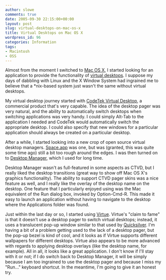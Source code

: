 ```yaml
---
author: slowe
comments: true
date: 2005-09-30 22:15:00+00:00
layout: post
slug: virtual-desktops-on-mac-os-x
title: Virtual Desktops on Mac OS X
wordpress_id: 96
categories: Information
tags:
- Macintosh
- OSS
---
```


Almost from the moment I switched to [Mac OS X](http://www.apple.com/macosx/), I started looking for an application to provide the functionality of [virtual desktops](http://en.wikipedia.org/wiki/Virtual_desktop). I suppose my days of dabbling with Linux and the X Window System had ingrained me to believe that a *nix-based system just wasn't the same without virtual desktops.

My virtual desktop journey started with [CodeTek Virtual Desktop](http://www.codetek.com/ctvd/), a commercial product that's very capable. The idea of the desktop pager was very natural, and the ability to automatically switch desktops when switching applications was very handy. I could simply Alt-Tab to the application I needed and CodeTek would automatically switch the appropriate desktop. I could also specify that new windows for a particular application should always be created on a particular desktop.

After a while, I started looking into a new crop of open source virtual desktop managers. [Space.app](http://space.sourceforge.net/) was one, but was (granted, this was quite some time ago) still a bit too rough around the edges. I was then turned on to [Desktop Manager](http://desktopmanager.berlios.de/), which I used for long time.

Desktop Manager wasn't as full-featured in some aspects as CTVD, but I really liked the desktop transitions (great way to show off Mac OS X's graphics functionality). The ability to support CTVD pager skins was a nice feature as well, and I really like the overlay of the desktop name on the desktop. One feature that I particularly enjoyed using was the Mac equivalent of the Run dialog box, invoked by Option-Cmd-R. This made it easy to launch an application without having to navigate to the desktop where the Applications folder was found.

Just within the last day or so, I started using [Virtue](http://virtuedesktops.sourceforge.net/). Virtue's "claim to fame" is that it doesn't use a desktop pager to switch virtual desktops; instead, it uses a translucent pop-up window similar to that used by [Quicksilver](http://quicksilver.blacktree.com/). I'm having a bit of a problem getting used to the lack of a desktop pager, but the pop-up bezel is kind of cool, and it looks as if Virtue supports different wallpapers for different desktops. Virtue also appears to be more advanced with regards to applying desktop overlays (like the desktop name, for example). All in all, it looks like a great application. I don't know if I'll stay with it or not; if I do switch back to Desktop Manager, it will be simply because I am too ingrained to use the desktop pager and because I miss my "Run..." keyboard shortcut. In the meantime, I'm going to give it an honest try.
